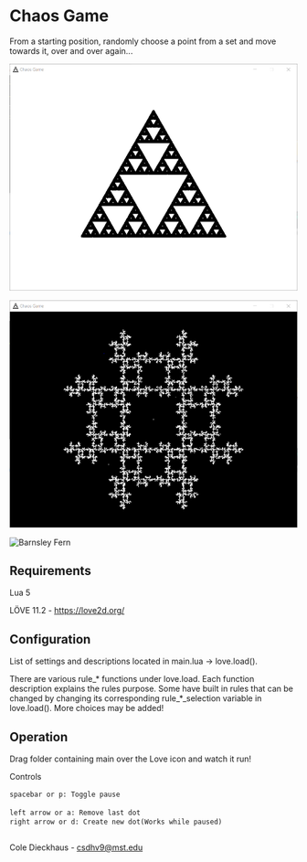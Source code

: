﻿# Chaos Game
From a starting position, randomly choose a point from a set and move towards it, over and over again...

![Generated sierpinski triange](img/Chaos-Game_Triangle.PNG)

![Generated snowflake](img/Chaos-Game_Snowflake.PNG)

![Barnsley Fern](img/Chaos-Game_Fern.PNG)

## Requirements
Lua 5

LÖVE 11.2 - https://love2d.org/


## Configuration
List of settings and descriptions located in main.lua -> love.load().

There are various rule_* functions under love.load. Each function description explains the rules purpose. Some have built in rules that can be changed by changing its corresponding rule_*_selection variable in love.load(). More choices may be added!

## Operation
Drag folder containing main over the Love icon and watch it run!

Controls
    
	spacebar or p: Toggle pause
	
	left arrow or a: Remove last dot
	right arrow or d: Create new dot(Works while paused)
	
## 
Cole Dieckhaus - csdhv9@mst.edu
